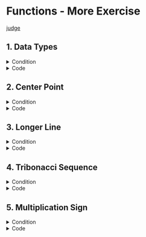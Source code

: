 # Functions - More Exercise

[judge](https://judge.softuni.org/Contests/1729/Functions-More-Exercises)

## 1. Data Types

<details><summary>Condition</summary>

Write a function that, depending on the **first line of the input**,
reads one of the following strings: **"int"**, **"real"**, or **"string"**.

* If the data type is an int, multiply the number by 2.
* If the data type is real, multiply the number by 1.5 and format the result to the second decimal point.
* If the data type is a string, surround the input with "$".
  Print the result on the console.

Example

| Input            | Output  |
|------------------|---------|
| int</br>5        | 10      |
| real</br>2       | 3.00    |
| string</br>hello | $hello$ |

</details>
<details> <summary>Code</summary>

```Python
command = input()
num = input()

if command == "int":
    result = int(num) * 2
elif command == "real":
    result = f"{float(num) * 1.5:.2f}"
elif command == "string":
    result = f"${num}$"

print(result)
```

task solution by kumchovalcho

```Python
command = input()
to_process = input()


def calculate(command, calculation):
    result = ""
    if command == "int":
        result = f"{int(calculation) * 2:.0f}"
    elif command == "real":
        result = f"{float(calculation) * 1.5:.2f}"
    elif command == "string":
        result = "$" + calculation + "$"
    return result


print(calculate(command, to_process))
```

task solution by Ceo

```Python
def calc(arg1, arg2):
    if arg1 == "int":
        result = float(arg2) * 2
        return f"{result:.0f}"

    elif arg1 == "real":
        result = float(arg2) * 1.5
        return f"{result:.2f}"

    elif arg1 == "string":
        return f"${arg2}$"


print(calc(command, number))
```

</details>

## 2. Center Point

<details><summary>Condition</summary>

You will be given the coordinates of two points on a Cartesian coordinate system - X1, Y1, X2, and Y2 on separate lines.
Write a **function** that prints the point which is closest to the center
of the coordinate system (0, 0) in the format: **"({X}, {Y})"**</br>
If the points are at the same distance from the center, print only the first one.
The resulting coordinates must be **formatted** to the **lower integer.**

Example

| Input                        | Output   |
|------------------------------|----------|
| 2</br>4</br>-1</br>2         | (-1, 2)  |
| 10</br>14.5</br>-17.2</br>16 | (10, 14) |

</details>
<details> <summary>Code</summary>

```Python
import math

x1 = math.floor(float(input()))
x2 = math.floor(float(input()))
y1 = math.floor(float(input()))
y2 = math.floor(float(input()))

sum_x = math.floor(abs(x1) + abs(x2))
sum_y = math.floor(abs(y1) + abs(y2))


def whats_closer(arg1, arg2):
    if arg1 <= arg2:
        return f"({x1}, {x2})"

    elif arg2 <= arg1:
        return f"({y1}, {y2})"


print(whats_closer(sum_x, sum_y))
```

```Python
import math


# Function to get coordinates from the user
def get_coordinates():
    x = math.floor(float(input()))
    y = math.floor(float(input()))
    return x, y


# Function to calculate the distance from the center
def calculate_distance(coord):
    return math.floor(abs(coord[0]) + abs(coord[1]))


# Function to determine which of two points is closer to the center
def whats_closer(coord1, coord2):
    distance1 = calculate_distance(coord1)
    distance2 = calculate_distance(coord2)

    if distance1 <= distance2:
        return coord1
    else:
        return coord2


# Get coordinates for points A and B
point_a = get_coordinates()
point_b = get_coordinates()

# Determine which point is closer
closer_point = whats_closer(point_a, point_b)

print(f"{closer_point}")
```

</details>

## 3. Longer Line

<details><summary>Condition</summary>

You will be given the coordinates of four points.
The first and the second pair of points form two different lines.
Create a function that prints the **longer line** in the format:
**"({X1}, {Y1})({X2}, {Y2})"** starting from the point which is closer to the center of the coordinate system (0, 0).
You can reuse the method that you wrote for the previous problem.
If the lines are of equal length, print only the first one.
The resulting coordinates must be **formatted** to the **lower integer.**

Example

| Input                                           | Output          |
|-------------------------------------------------|-----------------|
| 2</br>4</br>-1</br>2</br>-5</br>-5</br>4</br>-3 | (4, -3)(-5, -5) |
| 1</br>2</br>3</br>4</br>9</br>7</br>5</br>6     | (5, 6)(9, 7)    |
|                                                 |                 |

</details>
<details> <summary>Code</summary>

```Python
x1, x2, y1, y2 = math.floor(float(input())), math.floor(float(input())), math.floor(float(input())), math.floor(
    float(input()))
z1, z2, v1, v2 = math.floor(float(input())), math.floor(float(input())), math.floor(float(input())), math.floor(
    float(input()))

sum_x = math.floor(abs(x1) + abs(x2))
sum_y = math.floor(abs(y1) + abs(y2))
sum_z = math.floor(abs(z1) + abs(z2))
sum_v = math.floor(abs(v1) + abs(v2))


def whats_closer(arg1, arg2, arg3, arg4):
    one = arg1 + arg2
    two = arg3 + arg4
    if one > two:
        if abs(x1) + abs(x2) > abs(y1) + abs(y2):
            return f"({y1}, {y2})({x1}, {x2})"
        else:
            return f"({x1}, {x2})({y1}, {y2})"
    elif one < two:
        if abs(z1) + abs(z2) > abs(v1) + abs(v2):
            return f"({v1}, {v2})({z1}, {z2})"
        else:
            return f"({z1}, {z2})({v1}, {v2})"
    else:
        if abs(z1) + abs(z2) > abs(v1) + abs(v2):
            return f"({v1}, {v2})({z1}, {z2})"
        else:
            return f"({z1}, {z2})({v1}, {v2})"


print(whats_closer(sum_x, sum_y, sum_z, sum_v))
```

```Python
import math


def get_input_values():
    x1, x2, y1, y2 = map(lambda x: math.floor(float(input())), range(4))
    z1, z2, v1, v2 = map(lambda x: math.floor(float(input())), range(4))
    return x1, x2, y1, y2, z1, z2, v1, v2


def calculate_sums(x1, x2, y1, y2, z1, z2, v1, v2):
    sum_x = math.floor(abs(x1) + abs(x2))
    sum_y = math.floor(abs(y1) + abs(y2))
    sum_z = math.floor(abs(z1) + abs(z2))
    sum_v = math.floor(abs(v1) + abs(v2))
    return sum_x, sum_y, sum_z, sum_v


def whats_closer(x1, x2, y1, y2, z1, z2, v1, v2):
    sum_x, sum_y, sum_z, sum_v = calculate_sums(x1, x2, y1, y2, z1, z2, v1, v2)

    one = sum_x + sum_y
    two = sum_z + sum_v

    if one > two:
        if abs(x1) + abs(x2) > abs(y1) + abs(y2):
            return f"({y1}, {y2})({x1}, {x2})"
        else:
            return f"({x1}, {x2})({y1}, {y2})"
    elif one < two:
        if abs(z1) + abs(z2) > abs(v1) + abs(v2):
            return f"({v1}, {v2})({z1}, {z2})"
        else:
            return f"({z1}, {z2})({v1}, {v2})"
    else:
        if abs(z1) + abs(z2) > abs(v1) + abs(v2):
            return f"({v1}, {v2})({z1}, {z2})"
        else:
            return f"({z1}, {z2})({v1}, {v2})"


def main():
    x1, x2, y1, y2, z1, z2, v1, v2 = get_input_values()
    result = whats_closer(x1, x2, y1, y2, z1, z2, v1, v2)
    print(result)


if __name__ == "__main__":
    main()
```

</details>

## 4. Tribonacci Sequence

<details><summary>Condition</summary>

In the Tribonacci sequence, every number is formed by the **sum of the previous 3**.
Write a function that prints numbers from the Tribonacci
sequence on **one line** separated by a single space, starting from 1.
You will receive a positive integer number as input.

Example

| Input | Output             |
|-------|--------------------|
| 4     | 1 1 2 4            |
| 8     | 1 1 2 4 7 13 24 44 |

</details>
<details> <summary>Code</summary>

```Python
a, b, c = 1, 1, 2
upper_limit = int(input())

sequence = []

while len(sequence) + 1 <= upper_limit:
    sequence.append(a)
    a, b, c = b, c, a + b + c

print(' '.join(map(str, sequence)))
```

task solution by kumchovalcho

```Python
def tribonacci_sequence(number: int):
    sequence = [1, 1, 2]

    if 1 <= number <= 3:
        return sequence[:number]

    rotations = number - len(sequence)
    for _ in range(rotations):
        current_numbers = sequence[-3:]
        sequence.append(sum(current_numbers))

    return sequence


tribonacci_number = int(input())
result = tribonacci_sequence(tribonacci_number)
print(*result, sep=" ")
```

task solution by Ceo

```Python
starting_number = int(input())

last_three = [1, 1]


def show_tribonacci(num):
    for number in range(1, num + 1):
        if number == 1 or number == 2:
            print(last_three[number - 1], end=" ")
            continue
        else:
            add_last_number = 0
            if len(last_three) > 2:
                add_last_number = last_three.pop(0)
        print(sum(last_three) + add_last_number, end=" ")
        last_three.append(sum(last_three) + add_last_number)


show_tribonacci(starting_number)
```

task solution by Ceo

```Python
n = int(input())


def tribonacci(n):
    list = [1, 0, 0]
    for i in range(n):
        next_num = sum(list)
        print(next_num, end=" ")
        list.append(next_num)
        list.pop(0)


tribonacci(n)
```

</details>

## 5. Multiplication Sign

<details><summary>Condition</summary>

You will receive three integer numbers.
Write a program that finds if their multiplication (the result) is **negative, positive, or zero**.
Try to do this **WITHOUT** multiplying the 3 numbers.

Example

| Input          | Output   |
|----------------|----------|
| 2</br>3</br>-1 | negative |
| 2</br>3</br>1  | positive |

</details>
<details> <summary>Code</summary>

with multiplication

### 1
```Python
import math

x, y, z = map(lambda r: math.floor(int(input())), range(3))
sign = ''
result = x * y * z

if result < 0:
    sign = 'negative'
elif result > 0:
    sign = 'positive'
else:
    sign = 'zero'

print(sign)
```
### 2 without multiplication
```Python
def multiplication_sign(n1, n2, n3):
    positive_count = 0
    negative_count = 0
    zero_condition = False

    if n1 > 0 or n2 > 0 or n3 > 0:
        positive_count += 1
    if n1 < 0 or n2 < 0 or n3 < 0:
        negative_count += 1
    if not positive_count and not negative_count:
        zero_condition = True

    if not zero_condition:
        if negative_count % 2 == 0:
            print('positive')
        else:
            print('negative')
    else:
        print('zero')


num1, num2, num3 = map(lambda _: int(input()), range(3))
multiplication_sign(num1, num2, num3)
```
### 3 without multiplication

```Python
import math

# Въвеждане на три числа и закръгляне надолу до най-близкото цяло
x, y, z = map(lambda r: math.floor(int(input())), range(3))

def check_numbers(one, two, three):
    if (three > 0 and one < 0 and two < 0) or \
            (two > 0 and one < 0 and three < 0) or \
            (one > 0 and two < 0 and three < 0) or \
            (one > 0 and two > 0 and three > 0):
        return "positive"
    elif one == 0 or two == 0 or three == 0:
        return "zero"
    elif one < 0 or two < 0 or three < 0:
        return "negative"

print(check_numbers(x, y, z))
```

### 4 task solution by kumchovalcho

```Python
def check_numbers(first, second, third):
    if any(x == 0 for x in (first, second, third)):
        return "zero"

    if all(x > 0 for x in (first, second, third)) or \
            sum(1 for x in (first, second, third) if x < 0) == 2:
        return "positive"

    return "negative"


first_number = int(input())
second_number = int(input())
third_number = int(input())

print(check_numbers(first_number,second_number,third_number))
```

```Python
```

</details>
